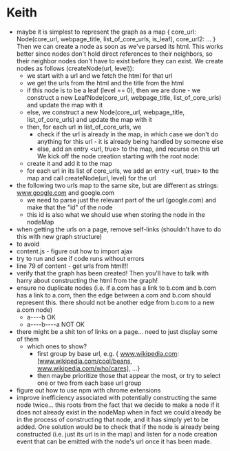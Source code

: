

# Keith
- maybe it is simplest to represent the graph as a map
{
    core_url: Node(core_url, webpage_title, list_of_core_urls, is_leaf),
    core_url2: ...
}
Then we can create a node as soon as we've parsed its html. This works better since nodes don't hold direct references to their neighbors, so their neighbor nodes don't have to exist before they can exist. We create nodes as follows (createNode(url, level)):
    - we start with a url and we fetch the html for that url
    - we get the urls from the html and the title from the html
    - if this node is to be a leaf (level == 0), then we are done - we construct a new LeafNode(core_url, webpage_title, list_of_core_urls) and update the map with it
    - else, we construct a new Node(core_url, webpage_title, list_of_core_urls) and update the map with it
    - then, for each url in list_of_core_urls, we
        - check if the url is already in the map, in which case we don't do anything for this url - it is already being handled by someone else
        - else, add an entry <url, true> to the map, and recurse on this url
We kick off the node creation starting with the root node:
    - create it and add it to the map
    - for each url in its list of core_urls, we add an entry <url, true> to the map and call createNode(url, level) for the url
- the following two urls map to the same site, but are different as strings: www.google.com and google.com
    - we need to parse just the relevant part of the url (google.com) and make that the "id" of the node
    - this id is also what we should use when storing the node in the nodeMap
- when getting the urls on a page, remove self-links (shouldn't have to do this with new graph structure)
- to avoid
- content.js - figure out how to import ajax
- try to run and see if code runs without errors
- line 79 of content - get urls from html!!!
- verify that the graph has been created! Then you'll have to talk with harry about constructing the html from the graph!
- ensure no duplicate nodes (i.e. if a.com has a link to b.com and b.com has a link to a.com, then the edge between a.com and b.com should represent this. there should not be another edge from b.com to a new a.com node)
    - a----b OK
    - a----b----a NOT OK
- there might be a shit ton of links on a page... need to just display some of them
    - which ones to show?
        - first group by base url, e.g. { www.wikipedia.com: [www.wikipedia.com/cool/beans, www.wikipedia.com/who/cares], ...}
        - then maybe prioritize those that appear the most, or try to select one or two from each base url group
- figure out how to use npm with chrome extensions
- improve inefficiency associated with potentially constructing the same node twice... this roots from the fact that we decide to make a node if it does not already exist in the nodeMap when in fact we could already be in the process of constructing that node, and it has simply yet to be added. One solution would be to check that if the node is already being constructed (i.e. just its url is in the map) and listen for a node creation event that can be emitted with the node's url once it has been made.

